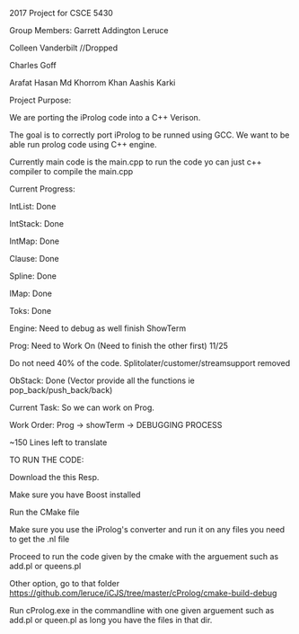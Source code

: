 2017 Project for CSCE 5430

Group Members:
Garrett Addington Leruce


Colleen Vanderbilt //Dropped

Charles Goff

Arafat Hasan
Md Khorrom Khan
Aashis Karki

Project Purpose:

We are porting the iProlog code into a C++ Verison.

The goal is to correctly port iProlog to be runned using GCC.
We want to be able run prolog code using C++ engine.


Currently main code is the main.cpp to run the code yo can just
c++ compiler to compile the main.cpp

Current Progress:

IntList: Done

IntStack: Done

IntMap: Done

Clause: Done

Spline: Done

IMap: Done

Toks: Done

Engine: Need to debug as well finish ShowTerm

Prog: Need to Work On (Need to finish the other first) 11/25

Do not need 40% of the code. Splitolater/customer/streamsupport removed

ObStack: Done (Vector provide all the functions ie pop_back/push_back/back)


Current Task:
So we can work on Prog.

Work Order:
Prog -> showTerm -> DEBUGGING PROCESS

~150 Lines left to translate


TO RUN THE CODE:

Download the this Resp.

Make sure you have Boost installed

Run the CMake file

Make sure you use the iProlog's converter and run it on any files you need to get the .nl file

Proceed to run the code given by the cmake with the arguement such as add.pl or queens.pl

Other option, 
go to that folder
https://github.com/leruce/iCJS/tree/master/cProlog/cmake-build-debug


Run cProlog.exe in the commandline with one given arguement such as add.pl or queen.pl as long you have the files in that dir.
